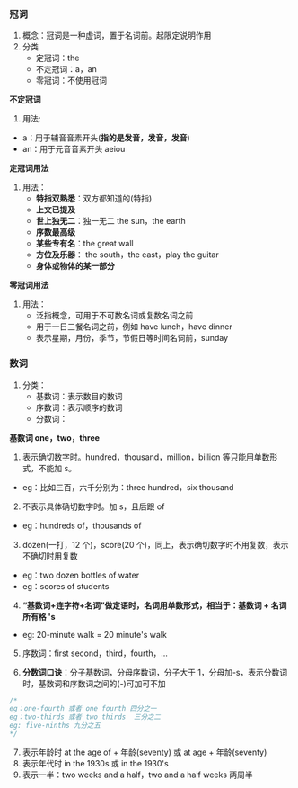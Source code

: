 ### 冠词

1. 概念：冠词是一种虚词，置于名词前。起限定说明作用
2. 分类
   - 定冠词：the
   - 不定冠词：a，an
   - 零冠词：不使用冠词

**不定冠词**

1. 用法:

- a：用于辅音音素开头(**指的是发音，发音，发音**)
- an：用于元音音素开头 aeiou

**定冠词用法**

1. 用法：
   - **特指双熟悉**：双方都知道的(特指)
   - **上文已提及**
   - **世上独无二**：独一无二 the sun，the earth
   - **序数最高级**
   - **某些专有名**：the great wall
   - **方位及乐器**： the south，the east，play the guitar
   - **身体或物体的某一部分**

**零冠词用法**

1. 用法：
   - 泛指概念，可用于不可数名词或复数名词之前
   - 用于一日三餐名词之前，例如 have lunch，have dinner
   - 表示星期，月份，季节，节假日等时间名词前，sunday

### 数词

1. 分类：
   - 基数词：表示数目的数词
   - 序数词：表示顺序的数词
   - 分数词：

**基数词 one，two，three**

1.  表示确切数字时。hundred，thousand，million，billion 等只能用单数形式，不能加 s。

- eg：比如三百，六千分别为：three hundred，six thousand

2.  不表示具体确切数字时。加 s，且后跟 of

- eg：hundreds of，thousands of

3. dozen(一打，12 个)，score(20 个)，同上，表示确切数字时不用复数，表示不确切时用复数

- eg：two dozen bottles of water
- eg：scores of students

4. **“基数词+连字符+名词”做定语时，名词用单数形式，相当于：基数词 + 名词所有格 's**

- eg: 20-minute walk = 20 minute's walk

5. 序数词：first second，third，fourth，...

6. **分数词口诀**：分子基数词，分母序数词，分子大于 1，分母加-s，表示分数词时，基数词和序数词之间的(-)可加可不加

```js
/* 
eg：one-fourth 或者 one fourth 四分之一
eg：two-thirds 或者 two thirds  三分之二
eg: five-ninths 九分之五
*/
```

7. 表示年龄时 at the age of + 年龄(seventy) 或 at age + 年龄(seventy)
8. 表示年代时 in the 1930s 或 in the 1930's
9. 表示一半：two weeks and a half，two and a half weeks 两周半
